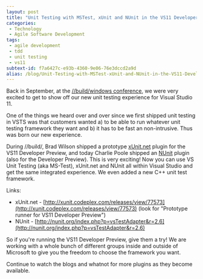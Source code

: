```yaml
---
layout: post
title: "Unit Testing with MSTest, xUnit and NUnit in the VS11 Developer Preview"
categories:
 - Technology
 - Agile Software Development
tags:
 - agile development
 - tdd
 - unit testing
 - vs11
subtext-id: f7a6427c-e93b-4360-9e06-76e3dccd2a9d
alias: /blog/Unit-Testing-with-MSTest-xUnit-and-NUnit-in-the-VS11-Developer-Preview.aspx
---
```



Back in September, at the [//build/windows conference](http://www.buildwindows.com/), we were very excited to get to show off our new unit testing experience for Visual Studio 11.

One of the things we heard over and over since we first shipped unit testing in VSTS was that customers wanted a) to be able to run whatever unit testing framework they want and b) it has to be fast an non-intrusive. Thus was born our new experience.

During //build/, Brad Wilson shipped a prototype [xUnit.net](http://xunit.codeplex.com/) plugin for the VS11 Developer Preview, and today Charlie Poole shipped an [NUnit](http://nunit.org/) plugin (also for the Developer Preview). This is very exciting! Now you can use VS Unit Testing (aka MS-Test), xUnit.net and NUnit all within Visual Studio and get the same integrated experience. We even added a new C++ unit test framework.

Links:

  * xUnit.net - [http://xunit.codeplex.com/releases/view/77573](http://xunit.codeplex.com/releases/view/77573) (look for "Prototype runner for VS11 Developer Preview") 
  * NUnit - [http://nunit.org/index.php?p=vsTestAdapter&r=2.6](http://nunit.org/index.php?p=vsTestAdapter&r=2.6)

So if you're running the VS11 Developer Preview, give them a try! We are working with a whole bunch of different groups inside and outside of Microsoft to give you the freedom to choose the framework you want.

Continue to watch the blogs and whatnot for more plugins as they become available. 
